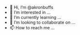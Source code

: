 - 👋 Hi, I’m @akronbuffs
- 👀 I’m interested in ...
- 🌱 I’m currently learning ...
- 💞️ I’m looking to collaborate on ...
- 📫 How to reach me ...

<!---
akronbuffs/akronbuffs is a ✨ special ✨ repository because its `README.md` (this file) appears on your GitHub profile.
You can click the Preview link to take a look at your changes.
--->
